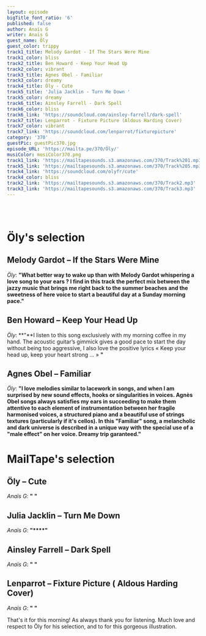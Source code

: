 ```yaml
---
layout: episode
bigTitle_font_ratio: '6'
published: false
author: Anaïs G
writer: Anaïs G
guest_name: Öly
guest_color: trippy
track1_title: Melody Gardot - If The Stars Were Mine
track1_color: bliss
track2_title: Ben Howard - Keep Your Head Up
track2_color: vibrant
track3_title: Agnes Obel - Familiar
track3_color: dreamy
track4_title: Öly - Cute
track5_title: 'Julia Jacklin - Turn Me Down '
track5_color: dreamy
track6_title: Ainsley Farrell - Dark Spell
track6_color: bliss
track6_link: 'https://soundcloud.com/ainsley-farrell/dark-spell'
track7_title: Lenparrot - Fixture Picture (Aldous Harding Cover)
track7_color: vibrant
track7_link: 'https://soundcloud.com/lenparrot/fixturepicture'
category: '370'
guestPic: guestPic370.jpg
episode_URL: 'https://mailta.pe/370/Öly/'
musiColor: musiColor370.png
track1_link: 'https://mailtapesounds.s3.amazonaws.com/370/Track%201.mp3'
track5_link: 'https://mailtapesounds.s3.amazonaws.com/370/Track%205.mp3'
track4_link: 'https://soundcloud.com/olyfr/cute'
track4_color: bliss
track2_link: 'https://mailtapesounds.s3.amazonaws.com/370/Track2.mp3'
track3_link: 'https://mailtapesounds.s3.amazonaws.com/370/Track3.mp3'
---
```

<p id="introduction">
<br><br>

</p>

# Öly's selection

## Melody Gardot – If the Stars Were Mine
_Öly_: **"**What better way to wake up than with Melody Gardot whispering a love song to your ears ? I find in this track the perfect mix between the jazzy music that brings me right back to the summer beaches and the sweetness of here voice to start a beautiful day at a Sunday morning pace.**"**

## Ben Howard – Keep Your Head Up
_Öly_: **"**I listen to this song exclusively with my morning coffee in my hand. The acoustic guitar’s  gimmick gives a good pace to start the day without being too aggressive, I also love the positive lyrics «  Keep your head up, keep your heart strong … »  **"**

## Agnes Obel – Familiar
_Öly_: **"**I love melodies similar to lacework in songs, and when I am surprised by new sound effects, hooks or singularities in voices. Agnès Obel songs always satisfies my ears in succeeding to make them attentive to each element of instrumentation  between her fragile harmonised voices, a structured piano and a beautiful use of strings textures (particularly if it's cellos). In this "Familiar" song, a melancholic and dark universe is described in a unique way with the special use of a "male effect" on her voice. Dreamy trip garanteed.**"**


# MailTape's selection

## Öly – Cute
_Anaïs G_: **"** **"**

## Julia Jacklin – Turn Me Down 
_Anaïs G_: **"****"**

## Ainsley Farrell – Dark Spell
_Anaïs G_: **"** **"**

## Lenparrot – Fixture Picture ( Aldous Harding Cover)
_Anaïs G_: **"** **"**


<p id="outroduction">That's it for this morning! As always thank you for listening. Much love and respect to Öly for his selection, and to  for this gorgeous illustration. </p>
